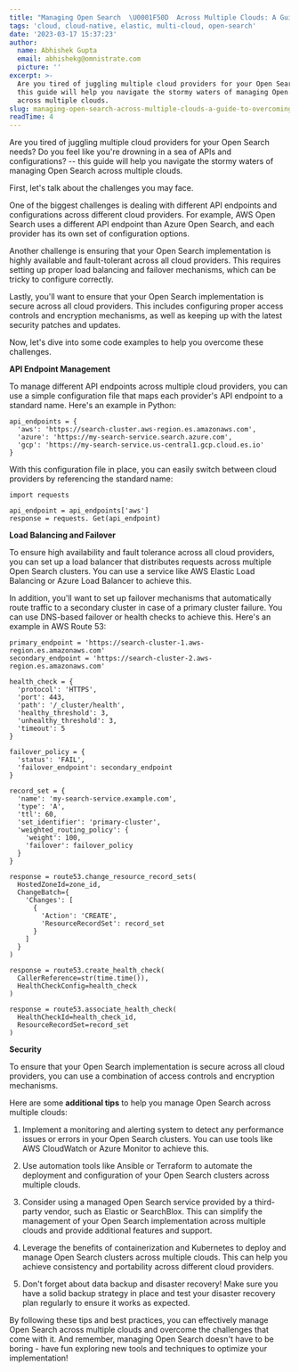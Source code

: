 ```yaml
---
title: "Managing Open Search  \U0001F50D  Across Multiple Clouds: A Guide to Overcoming Challenges"
tags: 'cloud, cloud-native, elastic, multi-cloud, open-search'
date: '2023-03-17 15:37:23'
author:
  name: Abhishek Gupta
  email: abhishekg@omnistrate.com
  picture: ''
excerpt: >-
  Are you tired of juggling multiple cloud providers for your Open Search needs?
  this guide will help you navigate the stormy waters of managing Open Search
  across multiple clouds.
slug: managing-open-search-across-multiple-clouds-a-guide-to-overcoming-challenges
readTime: 4
---
```


Are you tired of juggling multiple cloud providers for your Open Search needs? Do you feel like you're drowning in a sea of APIs and configurations? -- this guide will help you navigate the stormy waters of managing Open Search across multiple clouds.

First, let's talk about the challenges you may face. 

One of the biggest challenges is dealing with different API endpoints and configurations across different cloud providers. For example, AWS Open Search uses a different API endpoint than Azure Open Search, and each provider has its own set of configuration options.

Another challenge is ensuring that your Open Search implementation is highly available and fault-tolerant across all cloud providers. This requires setting up proper load balancing and failover mechanisms, which can be tricky to configure correctly.

Lastly, you'll want to ensure that your Open Search implementation is secure across all cloud providers. This includes configuring proper access controls and encryption mechanisms, as well as keeping up with the latest security patches and updates.

Now, let's dive into some code examples to help you overcome these challenges.

**API Endpoint Management**

To manage different API endpoints across multiple cloud providers, you can use a simple configuration file that maps each provider's API endpoint to a standard name. Here's an example in Python:

    api_endpoints = {
      'aws': 'https://search-cluster.aws-region.es.amazonaws.com',
      'azure': 'https://my-search-service.search.azure.com',
      'gcp': 'https://my-search-service.us-central1.gcp.cloud.es.io'
    }


With this configuration file in place, you can easily switch between cloud providers by referencing the standard name:

    import requests
    
    api_endpoint = api_endpoints['aws']
    response = requests. Get(api_endpoint)

**Load Balancing and Failover**

To ensure high availability and fault tolerance across all cloud providers, you can set up a load balancer that distributes requests across multiple Open Search clusters. You can use a service like AWS Elastic Load Balancing or Azure Load Balancer to achieve this.

In addition, you'll want to set up failover mechanisms that automatically route traffic to a secondary cluster in case of a primary cluster failure. You can use DNS-based failover or health checks to achieve this. Here's an example in AWS Route 53:

    primary_endpoint = 'https://search-cluster-1.aws-region.es.amazonaws.com'
    secondary_endpoint = 'https://search-cluster-2.aws-region.es.amazonaws.com'
    
    health_check = {
      'protocol': 'HTTPS',
      'port': 443,
      'path': '/_cluster/health',
      'healthy_threshold': 3,
      'unhealthy_threshold': 3,
      'timeout': 5
    }
    
    failover_policy = {
      'status': 'FAIL',
      'failover_endpoint': secondary_endpoint
    }
    
    record_set = {
      'name': 'my-search-service.example.com',
      'type': 'A',
      'ttl': 60,
      'set_identifier': 'primary-cluster',
      'weighted_routing_policy': {
        'weight': 100,
        'failover': failover_policy
      }
    }
    
    response = route53.change_resource_record_sets(
      HostedZoneId=zone_id,
      ChangeBatch={
        'Changes': [
          {
            'Action': 'CREATE',
            'ResourceRecordSet': record_set
          }
        ]
      }
    )
    
    response = route53.create_health_check(
      CallerReference=str(time.time()),
      HealthCheckConfig=health_check
    )
    
    response = route53.associate_health_check(
      HealthCheckId=health_check_id,
      ResourceRecordSet=record_set
    )

**Security**

To ensure that your Open Search implementation is secure across all cloud providers, you can use a combination of access controls and encryption mechanisms.

Here are some **additional tips** to help you manage Open Search across multiple clouds:

1. Implement a monitoring and alerting system to detect any performance issues or errors in your Open Search clusters. You can use tools like AWS CloudWatch or Azure Monitor to achieve this.

2. Use automation tools like Ansible or Terraform to automate the deployment and configuration of your Open Search clusters across multiple clouds.

3. Consider using a managed Open Search service provided by a third-party vendor, such as Elastic or SearchBlox. This can simplify the management of your Open Search implementation across multiple clouds and provide additional features and support.

4. Leverage the benefits of containerization and Kubernetes to deploy and manage Open Search clusters across multiple clouds. This can help you achieve consistency and portability across different cloud providers.

5. Don't forget about data backup and disaster recovery! Make sure you have a solid backup strategy in place and test your disaster recovery plan regularly to ensure it works as expected.

By following these tips and best practices, you can effectively manage Open Search across multiple clouds and overcome the challenges that come with it. And remember, managing Open Search doesn't have to be boring - have fun exploring new tools and techniques to optimize your implementation!

